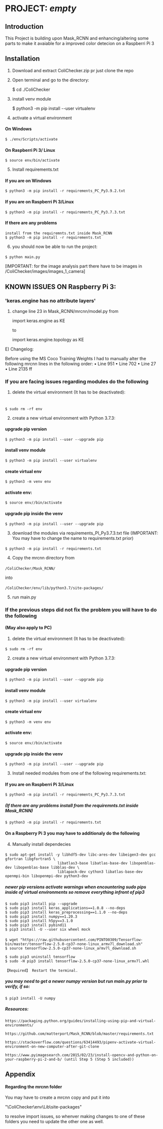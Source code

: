 # PROJECT: *empty*  

## Introduction
This Project is building upon Mask_RCNN and enhancing/altering some parts to make it avaiable for a improved color detecion on a Raspberri Pi 3

## Installation 

1) Download and extract ColiChecker.zip pr just clone the repo

2) Open terminal and go to the directory:

    $ cd ./ColiChecker

3) install venv module

    $ python3 -m pip install --user virtualenv

4) activate a virtual environment

#### On Windows
    $ ./env/Scripts/activate 
#### On Raspberri Pi 3/ Linux
    $ source env/bin/activate 

5) Install requirements.txt
#### If you are on Windows
    $ python3 -m pip install -r requirements_PC_Py3.9.2.txt
#### If you are on Raspberri Pi 3/Linux
    $ python3 -m pip install -r requirements_PC_Py3.7.3.txt
#### If there are any problems 
    install from the requiremnts.txt inside Mask_RCNN 
    $ python3 -m pip install -r requirements.txt

6) you should now be able to run the project:
####
    $ python main.py

   [IMPORTANT: for the image analysis part there have to be images in /ColiChecker/images/images_1_camera]


## KNOWN ISSUES ON Raspberry Pi 3:

### 'keras.engine has no attribute layers' 

1) change line 23 in Mask_RCNN/mrcnn/model.py from

    import keras.engine as KE

    to

    import keras.engine.topology as KE

E) Changelog:

Before using the MS Coco Training Weights I had to manually alter the following mrcnn lines in the following order:
    •  Line 951
    •  Line 702
    •  Line 27
    •  Line 2135 ff

### If you are facing issues regarding modules do the following #

1) delete the virtual environment (It has to be deactivated):
#
    $ sudo rm -rf env

2) create a new virtual environment with Python 3.7.3:

####   upgrade pip version
    $ python3 -m pip install --user --upgrade pip
####   install venv module
    $ python3 -m pip install --user virtualenv
####  create virtual env
    $ python3 -m venv env
####   activate env:
    $ source env//bin/activate 
####   upgrade pip inside the venv
    $ python3 -m pip install --user --upgrade pip

3) download the modules via requirements_PI_Py3.7.3.txt file (IMPORTANT: You may have to change the name to requirements.txt prior)
####
    $ python3 -m pip install -r requirements.txt

4) Copy the mrcnn directory from 
####
    /ColiChecker/Mask_RCNN/ 
into 
####
    /ColiChecker/env/lib/python3.7/site-packages/

5) run main.py


### If the previous steps did not fix the problem you will have to do the following #
#### (May also apply to PC)

1) delete the virtual environment (It has to be deactivated):
####
    $ sudo rm -rf env

2) create a new virtual environment with Python 3.7.3:

####   upgrade pip version
    $ python3 -m pip install --user --upgrade pip
####   install venv module
    $ python3 -m pip install --user virtualenv
####   create virtual env
    $ python3 -m venv env
####   activate env:
    $ source env//bin/activate 
####   upgrade pip inside the venv
    $ python3 -m pip install --user --upgrade pip

3) Install needed modules from one of the following requirements.txt:

#### If you are on Raspberri Pi 3/Linux
    $ python3 -m pip install -r requirements_PC_Py3.7.3.txt
##### (If there are any problems install from the requiremnts.txt inside Mask_RCNN)
    $ python3 -m pip install -r requirements.txt

#### On a Raspberry Pi 3 you may have to additionaly do the following

4) Manually install dependecies
####
    $ sudo apt-get install -y libhdf5-dev libc-ares-dev libeigen3-dev gcc gfortran libgfortran5 \
                            libatlas3-base libatlas-base-dev libopenblas-dev libopenblas-base libblas-dev \
                            liblapack-dev cython3 libatlas-base-dev openmpi-bin libopenmpi-dev python3-dev

##### newer pip versions activate warnings when encountering sudo pips inside of virtual environments so remove everything infront of pip3
####
    $ sudo pip3 install pip --upgrade            
    $ sudo pip3 install keras_applications==1.0.8 --no-deps
    $ sudo pip3 install keras_preprocessing==1.1.0 --no-deps
    $ sudo pip3 install numpy==1.20.3
    $ sudo pip3 install h5py==3.1.0
    $ sudo pip3 install pybind11
    $ pip3 install -U --user six wheel mock
####
    $ wget "https://raw.githubusercontent.com/PINTO0309/Tensorflow-bin/master/tensorflow-2.5.0-cp37-none-linux_armv7l_download.sh"
    $ source tensorflow-2.5.0-cp37-none-linux_armv7l_download.sh

    $ sudo pip3 uninstall tensorflow
    $ sudo -H pip3 install tensorflow-2.5.0-cp37-none-linux_armv7l.whl

    【Required】 Restart the terminal.

#####   you may need to get a newer numpy version but run main.py prior to verify, if so:
    $ pip3 install -U numpy

##### Resources:
    https://packaging.python.org/guides/installing-using-pip-and-virtual-environments/

    https://github.com/matterport/Mask_RCNN/blob/master/requirements.txt

    https://stackoverflow.com/questions/63414493/pipenv-activate-virtual-environment-on-new-computer-after-git-clone

    https://www.pyimagesearch.com/2015/02/23/install-opencv-and-python-on-your-raspberry-pi-2-and-b/ (until Step 5 (Step 5 included))



## Appendix

#### Regarding the mrcnn folder
You may have to create a mrcnn copy and put it into 

"\ColiChecker\env\Lib\site-packages\"

to resolve import issues, so whenver making changes to one of these folders you need to update the other one as well.